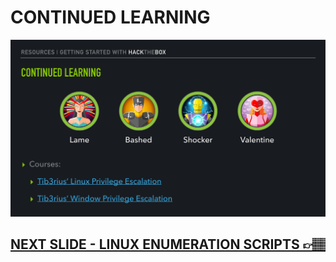 # CONTINUED LEARNING

![Slide14](/assets_/slides14.jpg)

## [NEXT SLIDE  - LINUX ENUMERATION SCRIPTS 👉🏽](15-slide.md)
